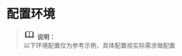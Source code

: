 # 配置环境<a name="ZH-CN_TOPIC_0230704892"></a>

>![](public_sys-resources/icon-note.gif) **说明：**   
>以下环境配置仅为参考示例，具体配置视实际需求做配置  
